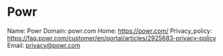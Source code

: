 
# Powr

Name: Powr
Domain: powr.com
Home: https://powr.com/
Privacy_policy: https://faq.powr.com/customer/en/portal/articles/2925683-privacy-policy
Email: privacy@powr.com
